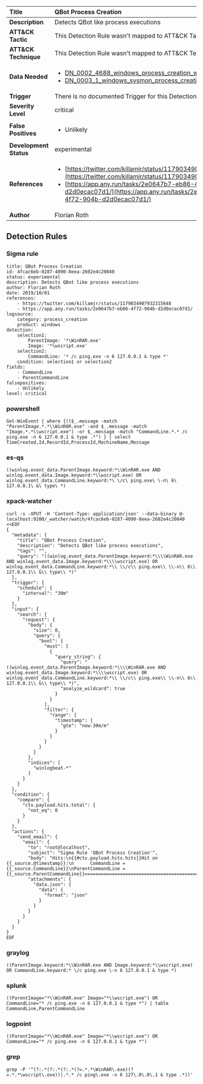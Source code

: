 | Title                    | QBot Process Creation       |
|:-------------------------|:------------------|
| **Description**          | Detects QBot like process executions |
| **ATT&amp;CK Tactic**    |   This Detection Rule wasn't mapped to ATT&amp;CK Tactic yet  |
| **ATT&amp;CK Technique** |  This Detection Rule wasn't mapped to ATT&amp;CK Technique yet  |
| **Data Needed**          | <ul><li>[DN_0002_4688_windows_process_creation_with_commandline](../Data_Needed/DN_0002_4688_windows_process_creation_with_commandline.md)</li><li>[DN_0003_1_windows_sysmon_process_creation](../Data_Needed/DN_0003_1_windows_sysmon_process_creation.md)</li></ul>  |
| **Trigger**              |  There is no documented Trigger for this Detection Rule yet  |
| **Severity Level**       | critical |
| **False Positives**      | <ul><li>Unlikely</li></ul>  |
| **Development Status**   | experimental |
| **References**           | <ul><li>[https://twitter.com/killamjr/status/1179034907932315648](https://twitter.com/killamjr/status/1179034907932315648)</li><li>[https://app.any.run/tasks/2e0647b7-eb86-4f72-904b-d2d0ecac07d1/](https://app.any.run/tasks/2e0647b7-eb86-4f72-904b-d2d0ecac07d1/)</li></ul>  |
| **Author**               | Florian Roth |


## Detection Rules

### Sigma rule

```
title: QBot Process Creation
id: 4fcac6eb-0287-4090-8eea-2602e4c20040
status: experimental
description: Detects QBot like process executions
author: Florian Roth
date: 2019/10/01
references:
    - https://twitter.com/killamjr/status/1179034907932315648
    - https://app.any.run/tasks/2e0647b7-eb86-4f72-904b-d2d0ecac07d1/
logsource:
    category: process_creation
    product: windows
detection:
    selection1:
        ParentImage: '*\WinRAR.exe'
        Image: '*\wscript.exe'
    selection2:
        CommandLine: '* /c ping.exe -n 6 127.0.0.1 & type *'
    condition: selection1 or selection2
fields:
    - CommandLine
    - ParentCommandLine
falsepositives:
    - Unlikely
level: critical

```





### powershell
    
```
Get-WinEvent | where {(($_.message -match "ParentImage.*.*\\WinRAR.exe" -and $_.message -match "Image.*.*\\wscript.exe") -or $_.message -match "CommandLine.*.* /c ping.exe -n 6 127.0.0.1 & type .*") } | select TimeCreated,Id,RecordId,ProcessId,MachineName,Message
```


### es-qs
    
```
((winlog.event_data.ParentImage.keyword:*\\WinRAR.exe AND winlog.event_data.Image.keyword:*\\wscript.exe) OR winlog.event_data.CommandLine.keyword:*\ \/c\ ping.exe\ \-n\ 6\ 127.0.0.1\ &\ type\ *)
```


### xpack-watcher
    
```
curl -s -XPUT -H 'Content-Type: application/json' --data-binary @- localhost:9200/_watcher/watch/4fcac6eb-0287-4090-8eea-2602e4c20040 <<EOF
{
  "metadata": {
    "title": "QBot Process Creation",
    "description": "Detects QBot like process executions",
    "tags": "",
    "query": "((winlog.event_data.ParentImage.keyword:*\\\\WinRAR.exe AND winlog.event_data.Image.keyword:*\\\\wscript.exe) OR winlog.event_data.CommandLine.keyword:*\\ \\/c\\ ping.exe\\ \\-n\\ 6\\ 127.0.0.1\\ &\\ type\\ *)"
  },
  "trigger": {
    "schedule": {
      "interval": "30m"
    }
  },
  "input": {
    "search": {
      "request": {
        "body": {
          "size": 0,
          "query": {
            "bool": {
              "must": [
                {
                  "query_string": {
                    "query": "((winlog.event_data.ParentImage.keyword:*\\\\WinRAR.exe AND winlog.event_data.Image.keyword:*\\\\wscript.exe) OR winlog.event_data.CommandLine.keyword:*\\ \\/c\\ ping.exe\\ \\-n\\ 6\\ 127.0.0.1\\ &\\ type\\ *)",
                    "analyze_wildcard": true
                  }
                }
              ],
              "filter": {
                "range": {
                  "timestamp": {
                    "gte": "now-30m/m"
                  }
                }
              }
            }
          }
        },
        "indices": [
          "winlogbeat-*"
        ]
      }
    }
  },
  "condition": {
    "compare": {
      "ctx.payload.hits.total": {
        "not_eq": 0
      }
    }
  },
  "actions": {
    "send_email": {
      "email": {
        "to": "root@localhost",
        "subject": "Sigma Rule 'QBot Process Creation'",
        "body": "Hits:\n{{#ctx.payload.hits.hits}}Hit on {{_source.@timestamp}}:\n      CommandLine = {{_source.CommandLine}}\nParentCommandLine = {{_source.ParentCommandLine}}================================================================================\n{{/ctx.payload.hits.hits}}",
        "attachments": {
          "data.json": {
            "data": {
              "format": "json"
            }
          }
        }
      }
    }
  }
}
EOF

```


### graylog
    
```
((ParentImage.keyword:*\\WinRAR.exe AND Image.keyword:*\\wscript.exe) OR CommandLine.keyword:* \/c ping.exe \-n 6 127.0.0.1 & type *)
```


### splunk
    
```
((ParentImage="*\\WinRAR.exe" Image="*\\wscript.exe") OR CommandLine="* /c ping.exe -n 6 127.0.0.1 & type *") | table CommandLine,ParentCommandLine
```


### logpoint
    
```
((ParentImage="*\\WinRAR.exe" Image="*\\wscript.exe") OR CommandLine="* /c ping.exe -n 6 127.0.0.1 & type *")
```


### grep
    
```
grep -P '^(?:.*(?:.*(?:.*(?=.*.*\WinRAR\.exe)(?=.*.*\wscript\.exe))|.*.* /c ping\.exe -n 6 127\.0\.0\.1 & type .*))'
```



